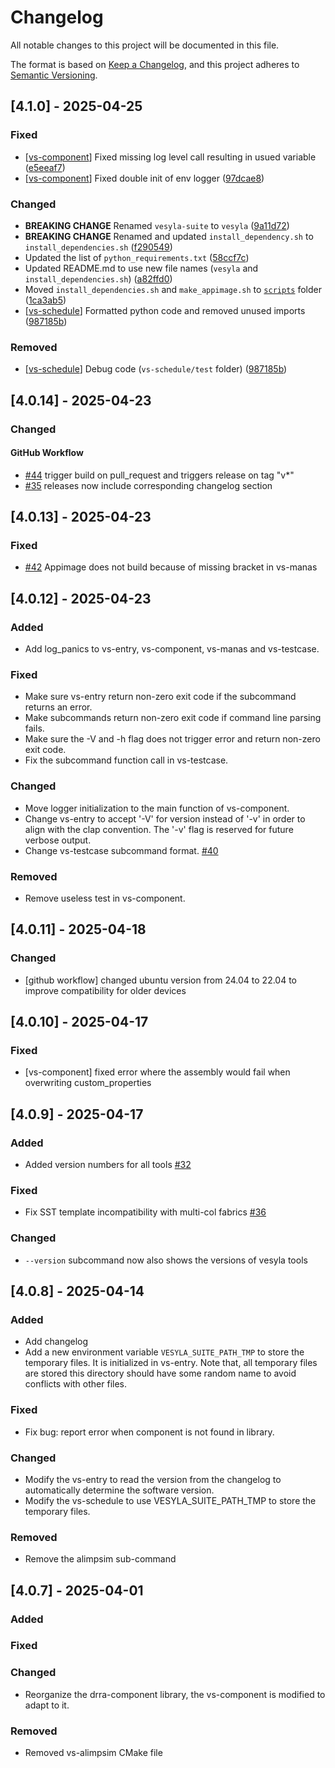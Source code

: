# Changelog

All notable changes to this project will be documented in this file.

The format is based on [Keep a Changelog](https://keepachangelog.com/en/1.1.0/),
and this project adheres to [Semantic Versioning](https://semver.org/spec/v2.0.0.html).

## [4.1.0] - 2025-04-25

### Fixed

- [[vs-component](./module/vs-component/)] Fixed missing log level call resulting in usued variable ([e5eeaf7](https://github.com/silagokth/vesyla/commit/e5eeaf747f5946236c882810fb54931e2ca497fe))
- [[vs-component](./module/vs-component/)] Fixed double init of env logger ([97dcae8](https://github.com/silagokth/vesyla/commit/97dcae8a1eab123db81ed26867c5a1642cfb7912))

### Changed

- **BREAKING CHANGE** Renamed `vesyla-suite` to `vesyla` ([9a11d72](https://github.com/silagokth/vesyla/commit/9a11d72afe87d19b2a419d83e41330bed0403ed0))
- **BREAKING CHANGE** Renamed and updated `install_dependency.sh` to `install_dependencies.sh` ([f290549](https://github.com/silagokth/vesyla/commit/f290549ef4cb3d4e08782952ca87ddec52db5dcc))
- Updated the list of `python_requirements.txt` ([58ccf7c](https://github.com/silagokth/vesyla/commit/58ccf7c3efc725a8217a8eefb8e92a71f9b033dd))
- Updated README.md to use new file names (`vesyla` and `install_dependencies.sh`) ([a82ffd0](https://github.com/silagokth/vesyla/commit/a82ffd0780ad7868e108686ce6b854cd62fb6c8e))
- Moved `install_dependencies.sh` and `make_appimage.sh` to [`scripts`](./scripts/) folder ([1ca3ab5](https://github.com/silagokth/vesyla/commit/1ca3ab5ddb9e0a9a025469fc24aff9163b176f16))
- [[vs-schedule](./module/vs-schedule/)] Formatted python code and removed unused imports ([987185b](https://github.com/silagokth/vesyla/commit/987185bffbbac8e8870f00aee564424d7031b46f))

### Removed

- [[vs-schedule](./module/vs-schedule/)] Debug code (`vs-schedule/test` folder) ([987185b](https://github.com/silagokth/vesyla/commit/987185bffbbac8e8870f00aee564424d7031b46f))

## [4.0.14] - 2025-04-23

### Changed

#### GitHub Workflow

- [#44](https://github.com/silagokth/vesyla/issues/44) trigger build on pull_request and triggers release on tag "v*"
- [#35](https://github.com/silagokth/vesyla/issues/35) releases now include corresponding changelog section

## [4.0.13] - 2025-04-23

### Fixed

- [#42](https://github.com/silagokth/vesyla/issues/42) Appimage does not build because of missing bracket in vs-manas

## [4.0.12] - 2025-04-23

### Added

- Add log_panics to vs-entry, vs-component, vs-manas and vs-testcase.

### Fixed

- Make sure vs-entry return non-zero exit code if the subcommand returns an error.
- Make subcommands return non-zero exit code if command line parsing fails.
- Make sure the -V and -h flag does not trigger error and return non-zero exit code.
- Fix the subcommand function call in vs-testcase.

### Changed

- Move logger initialization to the main function of vs-component.
- Change vs-entry to accept '-V' for version instead of '-v' in order to align with the clap
  convention. The '-v' flag is reserved for future verbose output.
- Change vs-testcase subcommand format. [#40](https://github.com/silagokth/vesyla/issues/40)

### Removed

- Remove useless test in vs-component.

## [4.0.11] - 2025-04-18

### Changed

- [github workflow] changed ubuntu version from 24.04 to 22.04 to improve compatibility for older devices

## [4.0.10] - 2025-04-17

### Fixed

- [vs-component] fixed error where the assembly would fail when overwriting custom_properties

## [4.0.9] - 2025-04-17

### Added

- Added version numbers for all tools [#32](https://github.com/silagokth/vesyla/issues/32)

### Fixed

- Fix SST template incompatibility with multi-col fabrics [#36](https://github.com/silagokth/vesyla/issues/36)

### Changed

- `--version` subcommand now also shows the versions of vesyla tools

## [4.0.8] - 2025-04-14

### Added

- Add changelog
- Add a new environment variable `VESYLA_SUITE_PATH_TMP` to store the temporary files. It is initialized in vs-entry. Note that, all temporary files are stored this directory should have some random name to avoid conflicts with other files.

### Fixed

- Fix bug: report error when component is not found in library.

### Changed

- Modify the vs-entry to read the version from the changelog to automatically determine the software version.
- Modify the vs-schedule to use VESYLA_SUITE_PATH_TMP to store the temporary files.

### Removed

- Remove the alimpsim sub-command

## [4.0.7] - 2025-04-01

### Added

### Fixed

### Changed

- Reorganize the drra-component library, the vs-component is modified to adapt to it.

### Removed

- Removed vs-alimpsim CMake file
